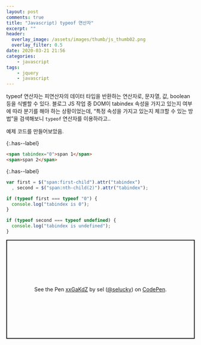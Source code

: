```yaml
---
layout: post
comments: true
title: "Javascript) typeof 연산자"
excerpt: ""
header:
  overlay_image: /assets/images/thumb/js_thumb02.png
  overlay_filter: 0.5
date: 2020-03-21 21:56
categories:
    - javascript
tags:
    - jquery
    - javascript
---
```

typeof 연산자는 피연산자의 데이터 타입을 반환하는 연산자로, 문자열, 값, boolean 등을 식별할 수 있다. 블로그 JS 작업 중 DOM이 tabindex 속성을 가지고 있는지 여부에 따라 분기를 해야 하는 상황이었는데, &ldquo;특정 속성을 가지고 있는지 체크할 수 있는 방법&rdquo;을 검색해보니 <code>typeof</code> 연산자를 이용하라고..

예제 코드를 만들어보았음.

{:.has--label}
```html
<span tabindex="0">span 1</span>
<span>span 2</span>
```

{:.has--label}
```javascript
var first = $("span:first-child").attr("tabindex")
  , second = $("span:nth-child(2)").attr("tabindex");

if (typeof first === typeof "0") {
  console.log("tabindex is 0");
}

if (typeof second === typeof undefined) {
  console.log("tabindex is undefined");
}
```

<p class="codepen" data-height="265" data-theme-id="default" data-default-tab="js,result" data-user="selucky" data-slug-hash="xxGaKdZ" style="height: 265px; box-sizing: border-box; display: flex; align-items: center; justify-content: center; border: 2px solid; margin: 1em 0; padding: 1em;" data-pen-title="xxGaKdZ">
  <span>See the Pen <a href="https://codepen.io/selucky/pen/xxGaKdZ">
  xxGaKdZ</a> by sel (<a href="https://codepen.io/selucky">@selucky</a>)
  on <a href="https://codepen.io">CodePen</a>.</span>
</p>
<script async src="https://static.codepen.io/assets/embed/ei.js"></script>